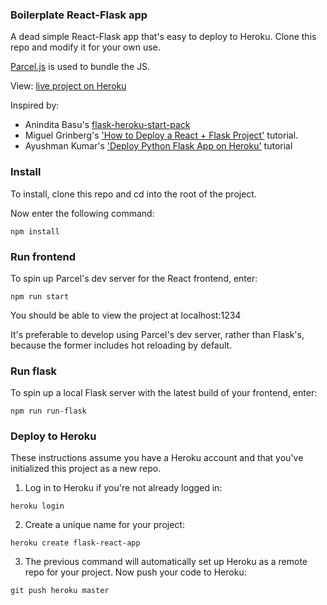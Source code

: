 ### Boilerplate React-Flask app
A dead simple React-Flask app that's easy to deploy to Heroku. Clone this repo and modify it for your own use.

[Parcel.js](https://github.com/parcel-bundler/parcel) is used to bundle the JS.

View: [live project on Heroku](https://dsr-flask-react-app.herokuapp.com//)

Inspired by:
- Anindita Basu's [flask-heroku-start-pack](https://github.com/AninditaBasu/flask-heroku-starter-pack)
- Miguel Grinberg's ['How to Deploy a React + Flask Project'](https://blog.miguelgrinberg.com/post/how-to-deploy-a-react--flask-project) tutorial.
- Ayushman Kumar's ['Deploy Python Flask App on Heroku'](https://www.geeksforgeeks.org/deploy-python-flask-app-on-heroku/) tutorial


### Install
To install, clone this repo and cd into the root of the project.

Now enter the following command:

```npm install```

### Run frontend

To spin up Parcel's dev server for the React frontend, enter:

```npm run start```

You should be able to view the project at localhost:1234

It's preferable to develop using Parcel's dev server, rather than Flask's, because the former includes hot reloading by default. 

### Run flask

To spin up a local Flask server with the latest build of your frontend, enter:

```npm run run-flask```

### Deploy to Heroku

These instructions assume you have a Heroku account and that you've initialized this project as a new repo.

1) Log in to Heroku if you're not already logged in:

```heroku login```

2) Create a unique name for your project:

```heroku create flask-react-app```

3) The previous command will automatically set up Heroku as a remote repo for your project. Now push your code to Heroku:

```git push heroku master```
